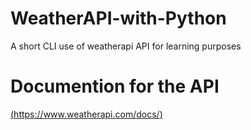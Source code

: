 # WeatherAPI-with-Python
A short CLI use of weatherapi API for learning purposes
# Documention for the API
[(https://www.weatherapi.com/docs/)](https://www.weatherapi.com/docs/)
